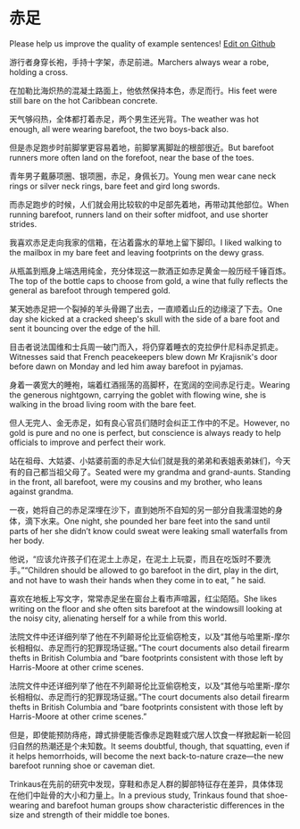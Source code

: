 # 赤足

Please help us improve the quality of example sentences! [Edit on Github](https://github.com/jiyushe/jiyu-example-sentence-source/blob/main/chinese/chizu.md)

<p><span class="chinese">游行者身穿长袍，手持十字架，赤足前进。</span><span class="english">Marchers always wear a robe, holding a cross.</span></p>

<p><span class="chinese">在加勒比海炽热的混凝土路面上，他依然保持本色，赤足而行。</span><span class="english">His feet were still bare on the hot Caribbean concrete.</span></p>

<p><span class="chinese">天气够闷热，全体都打着赤足，两个男生还光背。</span><span class="english">The weather was hot enough, all were wearing barefoot, the two boys-back also.</span></p>

<p><span class="chinese">但是赤足跑步时前脚掌更容易着地，前脚掌离脚趾的根部很近。</span><span class="english">But barefoot runners more often land on the forefoot, near the base of the toes.</span></p>

<p><span class="chinese">青年男子戴藤项圈、银项圈，赤足，身佩长刀。</span><span class="english">Young men wear cane neck rings or silver neck rings, bare feet and gird long swords.</span></p>

<p><span class="chinese">而赤足跑步的时候，人们就会用比较软的中足部先着地，再带动其他部位。</span><span class="english">When running barefoot, runners land on their softer midfoot, and use shorter strides.</span></p>

<p><span class="chinese">我喜欢赤足走向我家的信箱，在沾着露水的草地上留下脚印。</span><span class="english">I liked walking to the mailbox in my bare feet and leaving footprints on the dewy grass.</span></p>

<p><span class="chinese">从瓶盖到瓶身上端选用纯金，充分体现这一款酒正如赤足黄金一般历经千锤百炼。</span><span class="english">The top of the bottle caps to choose from gold, a wine that fully reflects the general as barefoot through tempered gold.</span></p>

<p><span class="chinese">某天她赤足把一个裂掉的羊头骨踢了出去，一直顺着山丘的边缘滚了下去。</span><span class="english">One day she kicked at a cracked sheep's skull with the side of a bare foot and sent it bouncing over the edge of the hill.</span></p>

<p><span class="chinese">目击者说法国维和士兵周一破门而入，将仍穿着睡衣的克拉伊什尼科赤足抓走。</span><span class="english">Witnesses said that French peacekeepers blew down Mr Krajisnik's door before dawn on Monday and led him away barefoot in pyjamas.</span></p>

<p><span class="chinese">身着一袭宽大的睡袍，端着红酒摇荡的高脚杯，在宽阔的空间赤足行走。</span><span class="english">Wearing the generous nightgown, carrying the goblet with flowing wine, she is walking in the broad living room with the bare feet.</span></p>

<p><span class="chinese">但人无完人、金无赤足，如有良心官员们随时会纠正工作中的不足。</span><span class="english">However, no gold is pure and no one is perfect, but conscience is always ready to help officials to improve and perfect their work.</span></p>

<p><span class="chinese">站在祖母、大姑婆、小姑婆前面的赤足大仙们就是我的弟弟和表姐表弟妹们，今天有的自己都当祖父母了。</span><span class="english">Seated were my grandma and grand-aunts. Standing in the front, all barefoot, were my cousins and my brother, who leans against grandma.</span></p>

<p><span class="chinese">一夜，她将自己的赤足深埋在沙下，直到她所不自知的另一部分自我濡湿她的身体，滴下水来。</span><span class="english">One night, she pounded her bare feet into the sand until parts of her she didn’t know could sweat were leaking small waterfalls from her body.</span></p>

<p><span class="chinese">他说，“应该允许孩子们在泥土上赤足，在泥土上玩耍，而且在吃饭时不要洗手。”</span><span class="english">“Children should be allowed to go barefoot in the dirt, play in the dirt, and not have to wash their hands when they come in to eat, ” he said.</span></p>

<p><span class="chinese">喜欢在地板上写文字，常常赤足坐在窗台上看市声喧嚣，红尘陌陌。</span><span class="english">She likes writing on the floor and she often sits barefoot at the windowsill looking at the noisy city, alienating herself for a while from this world.</span></p>

<p><span class="chinese">法院文件中还详细列举了他在不列颠哥伦比亚偷窃枪支，以及“其他与哈里斯-摩尔长相相似、赤足而行的犯罪现场证据。”</span><span class="english">The court documents also detail firearm thefts in British Columbia and “bare footprints consistent with those left by Harris-Moore at other crime scenes.</span></p>

<p><span class="chinese">法院文件中还详细列举了他在不列颠哥伦比亚偷窃枪支，以及“其他与哈里斯-摩尔长相相似、赤足而行的犯罪现场证据。”</span><span class="english">The court documents also detail firearm thefts in British Columbia and “bare footprints consistent with those left by Harris-Moore at other crime scenes.”</span></p>

<p><span class="chinese">但是，即使能预防痔疮，蹲式排便能否像赤足跑鞋或穴居人饮食一样掀起新一轮回归自然的热潮还是个未知数。</span><span class="english">It seems doubtful, though, that squatting, even if it helps hemorrhoids, will become the next back-to-nature craze—the new barefoot running shoe or caveman diet.</span></p>

<p><span class="chinese">Trinkaus在先前的研究中发现，穿鞋和赤足人群的脚部特征存在差异，具体体现在他们中趾骨的大小和力量上。</span><span class="english">In a previous study, Trinkaus found that shoe-wearing and barefoot human groups show characteristic differences in the size and strength of their middle toe bones.</span></p>

